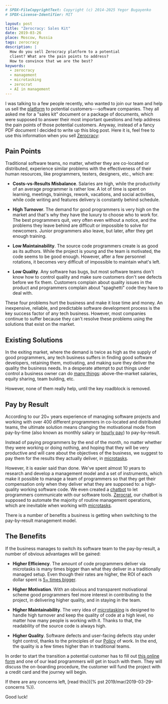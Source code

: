 ```yaml
---
# SPDX-FileCopyrightText: Copyright (c) 2014-2025 Yegor Bugayenko
# SPDX-License-Identifier: MIT

layout: post
title: "Zerocracy: Sales Kit"
date: 2019-03-26
place: Moscow, Russia
tags: zerocracy
description: |
  How do you sell Zerocracy platform to a potential
  client? What are the pain points to address?
  How to convince that we are the best?
keywords:
  - zerocracy
  - management
  - microtasking
  - zerocrat
  - AI in management
---
```


<!-- this most migrated here from zerocracy.com -->

I was talking to a few people recently, who wanted to join
our team and help us sell the [platform](https://www.zerocracy.com)
to potential customers---software companies.
They all asked me for a "sales kit" document
or a package of documents, which were supposed to answer their most
important questions and help address the pain points of those
potential customers. Anyway, instead of a fancy PDF document I decided
to write up this blog post. Here it is, feel free to use this information
when you sell [Zerocracy](https://www.zerocracy.com):

<!--more-->

## Pain Points

Traditional software teams, no matter, whether they are co-located
or distributed, experience similar problems with the effectiveness of
their human resources, like programmers, testers, designers, etc., which are:

  * **Costs-vs-Results Misbalance**.
    Salaries are high, while the productivity of an average programmer
    is rather low. A lot of time is spent on learning, meetings, trainings,
    rework, vacations, and social activities, while code writing and
    features delivery is constantly behind schedule.

  * **High Turnover**.
    The demand for good programmers is very high on the market and that's
    why they have the luxury to choose who to work for. The best programmers
    quit, very often even without a notice, and the problems they leave behind
    are difficult or impossible to solve for newcomers. Junior programmers
    also leave, but later, after they get enough training.

  * **Low Maintainability**.
    The source code programmers create is as good as its authors. While the
    project is young and the team is motivated, the code seems to be good
    enough. However, after a few personnel rotations, it becomes very difficult
    of impossible to maintain what's left.

  * **Low Quality**.
    Any software has bugs, but most software teams don't know how to
    control quality and make sure customers don't see defects
    before we fix them. Customers complain about quality issues
    in the product and programmers complain about "spaghetti" code they have to
    deal with.

These four problems hurt the business and make it lose time and money.
An inexpensive, reliable, and predictable software development process
is the key success factor of any tech business. However, most companies
continue to suffer because they can't resolve these problems using
the solutions that exist on the market.

## Existing Solutions

In the exiting market, where the demand is twice as high as the supply
of good programmers, any tech business suffers in finding good software
developers, retaining them, motivating, and making sure they deliver
the quality the business needs. In a desperate attempt to put things
under control a business owner can do
[many things](https://www.yegor256.com/2016/12/06/how-to-pay-programmers-less.html):
above-the-market salaries, equity sharing, team bulding, etc.

However, none of them really help, until the key roadblock is removed.

## Pay by Result

According to our 20+ years experience of managing software projects
and working with over 400 different programmers in co-located and
distributed teams, the ultimate solution means changing the motivational
mode from pay-by-time (also known as monthly salary or
[hourly pay](https://www.yegor256.com/2015/07/21/hourly-pay-modern-slavery.html))
to pay-by-result.

Instead of paying programmers by the end of the month, no matter whether
they were working or doing nothing, and hoping that they will be very
productive and will care about the objectives of the business, we suggest
to pay them for the results they actually deliver, in
[microtasks](https://www.yegor256.com/2017/11/28/microtasking.html).

However, it is easier said than done. We've spent almost 10 years to research
and develop a management model and a set of instruments, which make it
possible to manage a team of programmers so that they get their compensation
only when they deliver what they are supposed to: a high-quality
working software code. We even created a
[chatbot](https://www.yegor256.com/2018/03/21/zerocracy-announcement.html) to let programmers
communicate with our software tools. [Zerocrat](https://www.0crat.com), our chatbot
is supposed to automate the majority of routine management operations, which
are inevitable when working with [microtasks](https://www.yegor256.com/2017/11/28/microtasking.html).

There is a number of benefits a business is getting when switching
to the pay-by-result management model.

## The Benefits

If the business manages to switch its software team to the pay-by-result,
a number of obvious advantages will be gained:

  * **Higher Efficiency**.
    The amount of code programmers deliver via microtasks
    is many times bigger than what they deliver in a traditionally
    managed setup. Even though their rates are higher, the ROI of
    each dollar spent is [5+ times bigger](https://www.yegor256.com/2014/04/11/cost-of-loc.html).

  * **Higher Motivation**.
    With an obvious and transparent motivational scheme good programmers
    feel more interest in contributing to the project, in delivering
    higher quality, and in staying in the team.

  * **Higher Maintainability**.
    The very idea of [microtasking](https://www.yegor256.com/2017/11/28/microtasking.html)
    is designed to handle high turnover
    and keep the quality of code at a high level, no matter how many people
    is working with it. Thanks to that, the readability of the source code is always high.

  * **Higher Quality**.
    Software defects and user-facing defects stay under tight control,
    thanks to the principles of our [Policy](https://www.zerocracy.com/policy.html) of work. In the end,
    the quality is a few times higher than in traditional teams.

In order to start the transition a potential customer has
to fill out [this online form](https://www.zerocracy/rfp)
and one of our lead programmers will get in touch with them.
They will discuss the on-boarding procedure, the customer will
fund the project with a credit card and the journey will begin.

If there are any concerns left, [read this]({% pst 2019/mar/2019-03-29-concerns %}).

Good luck!
